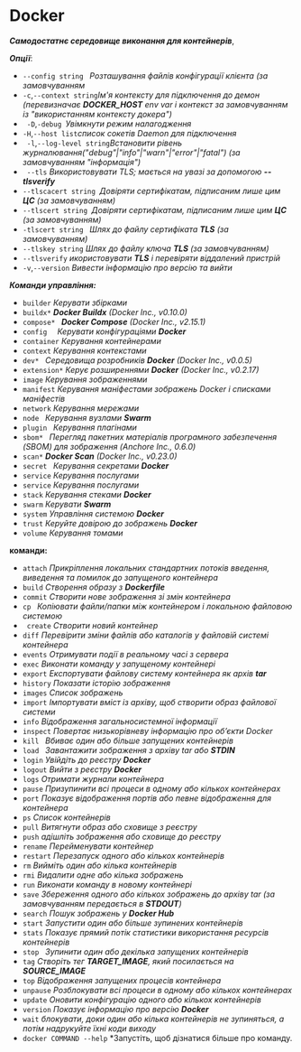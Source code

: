  # Docker
 ***Самодостатнє середовище виконання для контейнерів***,
 
***Опції***:
* ```--config string ``` *Розташування файлів конфігурації клієнта (за замовчуванням*
* ```-c```,```--context string```*Ім'я контексту для підключення до демон (перевизначає **DOCKER_HOST** env var і
контекст за замовчуванням із "використанням контексту докера")*
* ``` -D```,```-debug ```*Увімкнути режим налагодження*
* ```-H```,```--host list```*список сокетів Daemon для підключення*
* ``` -l```,```--log-level string```*Встановити рівень журналювання("debug"|"info"|"warn"|"error"|"fatal")
(за замовчуванням "інформація")*
* ``` --tls``` *Використовувати TLS; мається на увазі за допомогою **--tlsverify***  
* ``` --tlscacert string  ```*Довіряти сертифікатам, підписаним лише цим **ЦС** (за замовчуванням)*
* ```--tlscert string ```*Довіряти сертифікатам, підписаним лише цим **ЦС** (за замовчуванням)*
* ```-tlscert string ``` *Шлях до файлу сертифіката **TLS** (за замовчуванням)*
* ```--tlskey string``` *Шлях до файлу ключа **TLS** (за замовчуванням)*
* ```--tlsverify``` *икористовувати **TLS** і перевіряти віддалений пристрій*
* ```-v```,```--version``` *Вивести інформацію про версію та вийти*

***Команди управління:***
* ```builder``` *Керувати збірками*
*  ```buildx*``` ***Docker Buildx** (Docker Inc., v0.10.0)*
*  ```compose* ``` ***Docker Compose** (Docker Inc., v2.15.1)*
*  ```config  ``` *Керувати конфігураціями **Docker***
*  ```container``` *Керування контейнерами* 
*  ```context``` *Керування контекстами*
*  ```dev* ``` *Середовища розробників **Docker** (Docker Inc., v0.0.5)*
*  ```extension*``` *Керує розширеннями **Docker** (Docker Inc., v0.2.17)*
*  ``` image ``` *Керування зображеннями*
*  ```manifest``` *Керування маніфестами зображень Docker і списками маніфестів*
*  ```network``` *Керування мережами*
*  ```node ``` *Керування вузлами **Swarm***
*  ```plugin ``` *Керування плагінами*
*  ```sbom* ``` *Перегляд пакетних матеріалів програмного забезпечення (SBOM) для зображення (Anchore Inc., 0.6.0)*
*  ```scan*``` ***Docker Scan** (Docker Inc., v0.23.0)*
*  ```secret ``` *Керування секретами **Docker***
*  ```service``` *Керування послугами*
*  ```service``` *Керування послугами*
*  ```stack``` *Керування стеками **Docker***
*  ```swarm``` *Керувати **Swarm***
*  ```system``` *Управління системою **Docker***
*  ```trust``` *Керуйте довірою до зображень **Docker***
*  ```volume``` *Керування томами*

**команди:**
* ```attach``` *Прикріплення локальних стандартних потоків введення, виведення та помилок до запущеного контейнера*
* ```build``` *Створення образу з **Dockerfile***
* ```commit``` *Створити нове зображення зі змін контейнера*
* ```cp ``` *Копіювати файли/папки між контейнером і локальною файловою системою*
* ``` create``` *Створити новий контейнер*
* ```diff``` *Перевірити зміни файлів або каталогів у файловій системі контейнера*
* ```events``` *Отримувати події в реальному часі з сервера*
* ```exec``` *Виконати команду у запущеному контейнері*
* ```export``` *Експортувати файлову систему контейнера як архів **tar***
* ```history``` *Показати історію зображення*
* ```images``` *Список зображень*
* ```import``` *Імпортувати вміст із архіву, щоб створити образ файлової системи*
* ```info``` *Відображення загальносистемної інформації*
* ```inspect``` *Повертає низькорівневу інформацію про об’єкти Docker*
* ```kill ``` *Вбиває один або більше запущених контейнерів*
* ```load ``` *Завантажити зображення з архіву tar або **STDIN***
* ```login``` *Увійдіть до реєстру **Docker***
* ```logout``` *Вийти з реєстру **Docker***
* ```logs``` *Отримати журнали контейнера*
* ```pause``` *Призупинити всі процеси в одному або кількох контейнерах*
* ```port``` *Показує відображення портів або певне відображення для контейнера*
* ```ps``` *Список контейнерів*
* ```pull``` *Витягнути образ або сховище з реєстру*
* ```push``` *адішліть зображення або сховище до реєстру*
* ```rename``` *Перейменувати контейнер*
* ```restart``` *Перезапуск одного або кількох контейнерів*
* ```rm``` *Вийміть один або кілька контейнерів*
* ```rmi``` *Видалити одне або кілька зображень*
* ```run``` *Виконати команду в новому контейнері*
* ```save``` *Збереження одного або кількох зображень до архіву tar (за замовчуванням передається в **STDOUT**)*
* ```search``` *Пошук зображень у **Docker Hub***
* ```start``` *Запустити один або більше зупинених контейнерів*
* ```stats``` *Показує прямий потік статистики використання ресурсів контейнерів*
* ```stop ``` *Зупинити один або декілька запущених контейнерів*
* ```tag``` *Створіть тег **TARGET_IMAGE**, який посилається на **SOURCE_IMAGE***
* ```top``` *Відображення запущених процесів контейнера*
* ```unpause``` *Розблокувати всі процеси в одному або кількох контейнерах*
* ```update``` *Оновити конфігурацію одного або кількох контейнерів*
* ```version``` *Показує інформацію про версію **Docker***
* ```wait``` *блокувати, доки один або кілька контейнерів не зупиняться, а потім надрукуйте їхні коди виходу*
* ```docker COMMAND --help``` *Запустіть, щоб дізнатися більше про команду.

